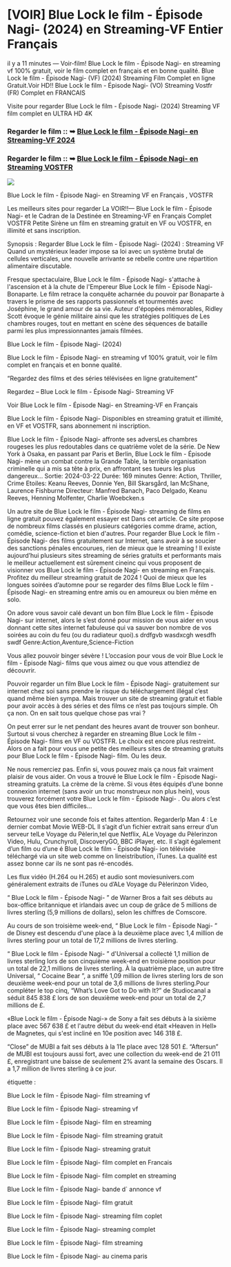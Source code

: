 #	[VOIR] Blue Lock le film - Épisode Nagi- (2024) en Streaming-VF Entier Français

il y a 11 minutes — Voir-film! Blue Lock le film - Épisode Nagi- en streaming vf 100% gratuit, voir le film complet en français et en bonne qualité. Blue Lock le film - Épisode Nagi- (VF) (2024) Streaming Film Complet en ligne Gratuit.Voir HD!! Blue Lock le film - Épisode Nagi- (VO) Streaming Vostfr (FR) Complet en FRANCAIS

Visite pour regarder Blue Lock le film - Épisode Nagi- (2024) Streaming VF film complet en ULTRA HD 4K

### Regarder le film :: ➥ [Blue Lock le film - Épisode Nagi- en Streaming-VF 2024](https://t.co/4UFLqviwUl)

### Regarder le film :: ➥ [Blue Lock le film - Épisode Nagi- en Streaming VOSTFR](https://t.co/4UFLqviwUl)

<p dir="auto"><a href="https://t.co/4UFLqviwUl" title="PLAYNOW" rel="nofollow"><img src="https://i.imgur.com/jhNGoEt.gif" style="max-width: 100%;"></a></p>

Blue Lock le film - Épisode Nagi- en Streaming VF en Français , VOSTFR

Les meilleurs sites pour regarder La VOIR!!— Blue Lock le film - Épisode Nagi- et le Cadran de la Destinée en Streaming-VF en Français Complet VOSTFR Petite Sirène un film en streaming gratuit en VF ou VOSTFR, en illimité et sans inscription.

Synopsis : Regarder Blue Lock le film - Épisode Nagi- (2024) : Streaming VF Quand un mystérieux leader impose sa loi avec un système brutal de cellules verticales, une nouvelle arrivante se rebelle contre une répartition alimentaire discutable.

Fresque spectaculaire, Blue Lock le film - Épisode Nagi- s'attache à l'ascension et à la chute de l'Empereur Blue Lock le film - Épisode Nagi- Bonaparte. Le film retrace la conquête acharnée du pouvoir par Bonaparte à travers le prisme de ses rapports passionnels et tourmentés avec Joséphine, le grand amour de sa vie. Auteur d'épopées mémorables, Ridley Scott évoque le génie militaire ainsi que les stratégies politiques de Les chambres rouges, tout en mettant en scène des séquences de bataille parmi les plus impressionnantes jamais filmées.

Blue Lock le film - Épisode Nagi- (2024)

Blue Lock le film - Épisode Nagi- en streaming vf 100% gratuit, voir le film complet en français et en bonne qualité.

“Regardez des films et des séries télévisées en ligne gratuitement”

Regardez – Blue Lock le film - Épisode Nagi- Streaming VF

Voir Blue Lock le film - Épisode Nagi- en Streaming-VF en Français

Blue Lock le film - Épisode Nagi- Disponibles en streaming gratuit et illimité, en VF et VOSTFR, sans abonnement ni inscription.

Blue Lock le film - Épisode Nagi- affronte ses adversLes chambres rougeses les plus redoutables dans ce quatrième volet de la série. De New York à Osaka, en passant par Paris et Berlin, Blue Lock le film - Épisode Nagi- mène un combat contre la Grande Table, la terrible organisation criminelle qui a mis sa tête à prix, en affrontant ses tueurs les plus dangereux... Sortie: 2024-03-22 Durée: 169 minutes Genre: Action, Thriller, Crime Etoiles: Keanu Reeves, Donnie Yen, Bill Skarsgård, Ian McShane, Laurence Fishburne Directeur: Manfred Banach, Paco Delgado, Keanu Reeves, Henning Molfenter, Charlie Woebcken.s

Un autre site de Blue Lock le film - Épisode Nagi- streaming de films en ligne gratuit pouvez également essayer est Dans cet article. Ce site propose de nombreux films classés en plusieurs catégories comme drame, action, comédie, science-fiction et bien d'autres. Pour regarder Blue Lock le film - Épisode Nagi- des films gratuitement sur Internet, sans avoir à se soucier des sanctions pénales encourues, rien de mieux que le streaming ! Il existe aujourd’hui plusieurs sites streaming de séries gratuits et performants mais le meilleur actuellement est sûrement cineinc qui vous proposent de visionner vos Blue Lock le film - Épisode Nagi- en streaming en Français. Profitez du meilleur streaming gratuit de 2024 ! Quoi de mieux que les longues soirées d’automne pour se regarder des films Blue Lock le film - Épisode Nagi- en streaming entre amis ou en amoureux ou bien même en solo.

On adore vous savoir calé devant un bon film Blue Lock le film - Épisode Nagi- sur internet, alors le s’est donné pour mission de vous aider en vous donnant cette sites internet fabuleuse qui va sauver bon nombre de vos soirées au coin du feu (ou du radiateur quoi).s drdfgvb wasdxcgh wesdfh swdf Genre:Action,Aventure,Science-Fiction

Vous allez pouvoir binger sévère ! L’occasion pour vous de voir Blue Lock le film - Épisode Nagi- films que vous aimez ou que vous attendiez de découvrir.

Pouvoir regarder un film Blue Lock le film - Épisode Nagi- gratuitement sur internet chez soi sans prendre le risque du téléchargement illégal c’est quand même bien sympa. Mais trouver un site de streaming gratuit et fiable pour avoir accès à des séries et des films ce n’est pas toujours simple. Oh ça non. On en sait tous quelque chose pas vrai ?

On peut errer sur le net pendant des heures avant de trouver son bonheur. Surtout si vous cherchez à regarder en streaming Blue Lock le film - Épisode Nagi- films en VF ou VOSTFR. Le choix est encore plus restreint. Alors on a fait pour vous une petite des meilleurs sites de streaming gratuits pour Blue Lock le film - Épisode Nagi- film. Ou les deux.

Ne nous remerciez pas. Enfin si, vous pouvez mais ça nous fait vraiment plaisir de vous aider. On vous a trouvé le Blue Lock le film - Épisode Nagi- streaming gratuits. La crème de la crème. Si vous êtes équipés d’une bonne connexion internet (sans avoir un truc monstrueux non plus hein), vous trouverez forcément votre Blue Lock le film - Épisode Nagi- . Ou alors c’est que vous êtes bien difficiles…

Retournez voir une seconde fois et faites attention. RegarderIp Man 4 : Le dernier combat Movie WEB-DL Il s’agit d’un fichier extrait sans erreur d’un serveur telLe Voyage du Pèlerin,tel que Netflix, ALe Voyage du Pèlerinzon Video, Hulu, Crunchyroll, DiscoveryGO, BBC iPlayer, etc. Il s’agit également d’un film ou d’une é Blue Lock le film - Épisode Nagi- ion télévisée téléchargé via un site web comme on lineistribution, iTunes. La qualité est assez bonne car ils ne sont pas ré-encodés.

Les flux vidéo (H.264 ou H.265) et audio sont moviesunivers.com généralement extraits de iTunes ou d’ALe Voyage du Pèlerinzon Video,

“ Blue Lock le film - Épisode Nagi- ” de Warner Bros a fait ses débuts au box-office britannique et irlandais avec un coup de grâce de 5 millions de livres sterling (5,9 millions de dollars), selon les chiffres de Comscore.

Au cours de son troisième week-end, “ Blue Lock le film - Épisode Nagi- ” de Disney est descendu d'une place à la deuxième place avec 1,4 million de livres sterling pour un total de 17,2 millions de livres sterling.

“ Blue Lock le film - Épisode Nagi- ” d'Universal a collecté 1,1 million de livres sterling lors de son cinquième week-end en troisième position pour un total de 22,1 millions de livres sterling. À la quatrième place, un autre titre Universal, “ Cocaine Bear ”, a sniffé 1,09 million de livres sterling lors de son deuxième week-end pour un total de 3,6 millions de livres sterling.Pour compléter le top cinq, “What’s Love Got to Do with It?” de Studiocanal a séduit 845 838 £ lors de son deuxième week-end pour un total de 2,7 millions de £.

«Blue Lock le film - Épisode Nagi-» de Sony a fait ses débuts à la sixième place avec 567 638 £ et l'autre début du week-end était «Heaven in Hell» de Magnetes, qui s'est incliné en 10e position avec 146 318 £.

“Close” de MUBI a fait ses débuts à la 11e place avec 128 501 £. “Aftersun” de MUBI est toujours aussi fort, avec une collection du week-end de 21 011 £, enregistrant une baisse de seulement 2% avant la semaine des Oscars. Il a 1,7 million de livres sterling à ce jour.

étiquette :

Blue Lock le film - Épisode Nagi- film streaming vf

Blue Lock le film - Épisode Nagi- streaming vf

Blue Lock le film - Épisode Nagi- film en streaming

Blue Lock le film - Épisode Nagi- film streaming gratuit

Blue Lock le film - Épisode Nagi- streaming gratuit

Blue Lock le film - Épisode Nagi- film complet en Francais

Blue Lock le film - Épisode Nagi- film complet en streaming

Blue Lock le film - Épisode Nagi- bande d` annonce vf

Blue Lock le film - Épisode Nagi- film gratuit

Blue Lock le film - Épisode Nagi- streaming film coplet

Blue Lock le film - Épisode Nagi- streaming complet

Blue Lock le film - Épisode Nagi- film streaming

Blue Lock le film - Épisode Nagi- au cinema paris
